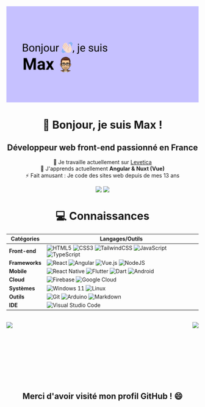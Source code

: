 
<div align="center">

<img src="https://raw.githubusercontent.com/mpcgt/mpcgt/main/README_img.png" />

# 👋 Bonjour, je suis Max !
## Développeur web front-end passionné en France
🔭 Je travaille actuellement sur [Levetica](https://github.com/mpcgt/levetica)<br/>
🌱 J'apprends actuellement **Angular & Nuxt (Vue)**<br/>
⚡ Fait amusant : Je code des sites web depuis de mes 13 ans<br/>

<a href="mailto:levetica.dev@gmail.com"><img src="https://img.shields.io/badge/Gmail-D14836?style=for-the-badge&logo=gmail&logoColor=white" /></a>
<a href="https://www.linkedin.com/in/mpcgt/"><img src="https://img.shields.io/badge/LinkedIn-0077B5?style=for-the-badge&logo=linkedin&logoColor=white" /></a>

# 💻 Connaissances
| **Catégories** | **Langages/Outils** |
| - | - |
**Front-end** | ![HTML5](https://img.shields.io/badge/html5-%23E34F26.svg?style=for-the-badge&logo=html5&logoColor=white) ![CSS3](https://img.shields.io/badge/css3-%231572B6.svg?style=for-the-badge&logo=css3&logoColor=white) ![TailwindCSS](https://img.shields.io/badge/tailwindcss-%2338B2AC.svg?style=for-the-badge&logo=tailwind-css&logoColor=white) ![JavaScript](https://img.shields.io/badge/javascript-%23323330.svg?style=for-the-badge&logo=javascript&logoColor=%23F7DF1E) ![TypeScript](https://img.shields.io/badge/typescript-%23007ACC.svg?style=for-the-badge&logo=typescript&logoColor=white)
**Frameworks** |  ![React](https://img.shields.io/badge/react-%2320232a.svg?style=for-the-badge&logo=react&logoColor=%2361DAFB) ![Angular](https://img.shields.io/badge/angular-%23DD0031.svg?style=for-the-badge&logo=angular&logoColor=white) ![Vue.js](https://img.shields.io/badge/vuejs-%2335495e.svg?style=for-the-badge&logo=vuedotjs&logoColor=%234FC08D) ![NodeJS](https://img.shields.io/badge/node.js-6DA55F?style=for-the-badge&logo=node.js&logoColor=white)
**Mobile** | ![React Native](https://img.shields.io/badge/react_native-%2320232a.svg?style=for-the-badge&logo=react&logoColor=%2361DAFB) ![Flutter](https://img.shields.io/badge/Flutter-%2302569B.svg?style=for-the-badge&logo=Flutter&logoColor=white) ![Dart](https://img.shields.io/badge/dart-%230175C2.svg?style=for-the-badge&logo=dart&logoColor=white) ![Android](https://img.shields.io/badge/Android-3DDC84?style=for-the-badge&logo=android&logoColor=white)
**Cloud** | ![Firebase](https://img.shields.io/badge/firebase-a08021?style=for-the-badge&logo=firebase&logoColor=ffcd34) ![Google Cloud](https://img.shields.io/badge/GoogleCloud-%234285F4.svg?style=for-the-badge&logo=google-cloud&logoColor=white)
**Systèmes** | ![Windows 11](https://img.shields.io/badge/Windows%2011-%230079d5.svg?style=for-the-badge&logo=Windows%2011&logoColor=white) ![Linux](https://img.shields.io/badge/Linux-FCC624?style=for-the-badge&logo=linux&logoColor=black)
**Outils** | ![Git](https://img.shields.io/badge/git-%23F05033.svg?style=for-the-badge&logo=git&logoColor=white) ![Arduino](https://img.shields.io/badge/-Arduino-00979D?style=for-the-badge&logo=Arduino&logoColor=white) ![Markdown](https://img.shields.io/badge/markdown-%23000000.svg?style=for-the-badge&logo=markdown&logoColor=white)
**IDE** | ![Visual Studio Code](https://img.shields.io/badge/Visual%20Studio%20Code-0078d7.svg?style=for-the-badge&logo=visual-studio-code&logoColor=white)

<br />

<!-- GitHub stats from https://github.com/anuraghazra/github-readme-stats -->
<img align="left" src="https://github-readme-stats.vercel.app/api/top-langs?username=mpcgt&show_icons=true&locale=fr&layout=compact&theme=material-palenight" />

<img align="right" src="https://github-readme-stats.vercel.app/api?username=mpcgt&theme=material-palenight&show_icons=true" />

<br />
<br />
<br />
<br />
<br />
<br />
<br />
<br />
<br />

## Merci d'avoir visité mon profil GitHub ! 😄

</div>
